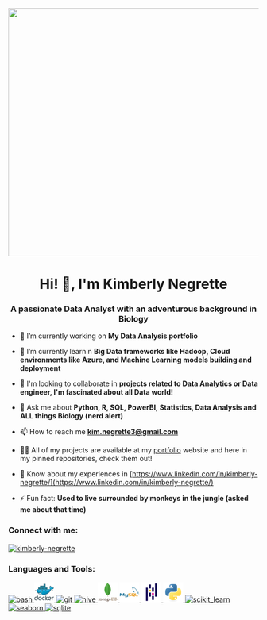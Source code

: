 
<img align="center" width="1000" height="500" src="https://github.com/kimnegrette3/kimnegrette3/assets/55415837/350106c8-1e2a-4db0-adf1-556a5de6b75d">


<h1 align="center">Hi! 👋, I'm Kimberly Negrette</h1>
<h3 align="center">A passionate Data Analyst with an adventurous background in Biology</h3>


- 🔭 I’m currently working on **My Data Analysis portfolio**

- 🌱 I’m currently learnin  **Big Data frameworks like Hadoop, Cloud environments like Azure, and Machine Learning models building and deployment**

- 👯 I'm looking to collaborate in **projects related to Data Analytics or Data engineer, I'm fascinated about all Data world!**

- 💬 Ask me about **Python, R, SQL, PowerBI, Statistics, Data Analysis and ALL things Biology (nerd alert)**

- 📫 How to reach me **kim.negrette3@gmail.com**

- 👨‍💻 All of my projects are available at my [portfolio](https://kimnegrette3.github.io) website and here in my pinned repositories, check them out!

- 📄 Know about my experiences in [https://www.linkedin.com/in/kimberly-negrette/](https://www.linkedin.com/in/kimberly-negrette/)

- ⚡ Fun fact: **Used to live surrounded by monkeys in the jungle (asked me about that time)**

<h3 align="left">Connect with me:</h3>
<p align="left">
<a href="https://linkedin.com/in/kimberly-negrette" target="blank"><img align="center" src="https://raw.githubusercontent.com/rahuldkjain/github-profile-readme-generator/master/src/images/icons/Social/linked-in-alt.svg" alt="kimberly-negrette" height="30" width="40" /></a>
</p>

<h3 align="left">Languages and Tools:</h3>
<p align="left"> <a href="https://www.gnu.org/software/bash/" target="_blank" rel="noreferrer"> <img src="https://www.vectorlogo.zone/logos/gnu_bash/gnu_bash-icon.svg" alt="bash" width="40" height="40"/> </a> <a href="https://www.docker.com/" target="_blank" rel="noreferrer"> <img src="https://raw.githubusercontent.com/devicons/devicon/master/icons/docker/docker-original-wordmark.svg" alt="docker" width="40" height="40"/> </a> <a href="https://git-scm.com/" target="_blank" rel="noreferrer"> <img src="https://www.vectorlogo.zone/logos/git-scm/git-scm-icon.svg" alt="git" width="40" height="40"/> </a> <a href="https://hive.apache.org/" target="_blank" rel="noreferrer"> <img src="https://www.vectorlogo.zone/logos/apache_hive/apache_hive-icon.svg" alt="hive" width="40" height="40"/> </a> <a href="https://www.mongodb.com/" target="_blank" rel="noreferrer"> <img src="https://raw.githubusercontent.com/devicons/devicon/master/icons/mongodb/mongodb-original-wordmark.svg" alt="mongodb" width="40" height="40"/> </a> <a href="https://www.mysql.com/" target="_blank" rel="noreferrer"> <img src="https://raw.githubusercontent.com/devicons/devicon/master/icons/mysql/mysql-original-wordmark.svg" alt="mysql" width="40" height="40"/> </a> <a href="https://pandas.pydata.org/" target="_blank" rel="noreferrer"> <img src="https://raw.githubusercontent.com/devicons/devicon/2ae2a900d2f041da66e950e4d48052658d850630/icons/pandas/pandas-original.svg" alt="pandas" width="40" height="40"/> </a> <a href="https://www.python.org" target="_blank" rel="noreferrer"> <img src="https://raw.githubusercontent.com/devicons/devicon/master/icons/python/python-original.svg" alt="python" width="40" height="40"/> </a> <a href="https://scikit-learn.org/" target="_blank" rel="noreferrer"> <img src="https://upload.wikimedia.org/wikipedia/commons/0/05/Scikit_learn_logo_small.svg" alt="scikit_learn" width="40" height="40"/> </a> <a href="https://seaborn.pydata.org/" target="_blank" rel="noreferrer"> <img src="https://seaborn.pydata.org/_images/logo-mark-lightbg.svg" alt="seaborn" width="40" height="40"/> </a> <a href="https://www.sqlite.org/" target="_blank" rel="noreferrer"> <img src="https://www.vectorlogo.zone/logos/sqlite/sqlite-icon.svg" alt="sqlite" width="40" height="40"/> </a> </p>

